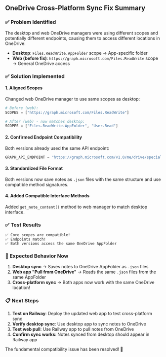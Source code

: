 ## OneDrive Cross-Platform Sync Fix Summary

### ✅ Problem Identified
The desktop and web OneDrive managers were using different scopes and potentially different endpoints, causing them to access different locations in OneDrive:

- **Desktop**: `Files.ReadWrite.AppFolder` scope → App-specific folder
- **Web (before fix)**: `https://graph.microsoft.com/Files.ReadWrite` scope → General OneDrive access

### ✅ Solution Implemented

#### 1. **Aligned Scopes**
Changed web OneDrive manager to use same scopes as desktop:
```python
# Before (web):
SCOPES = ["https://graph.microsoft.com/Files.ReadWrite"]

# After (web) - now matches desktop:
SCOPES = ["Files.ReadWrite.AppFolder", "User.Read"]
```

#### 2. **Confirmed Endpoint Compatibility**
Both versions already used the same API endpoint:
```python
GRAPH_API_ENDPOINT = "https://graph.microsoft.com/v1.0/me/drive/special/approot"
```

#### 3. **Standardized File Format**
Both versions now save notes as `.json` files with the same structure and use compatible method signatures.

#### 4. **Added Compatible Interface Methods**
Added `get_note_content()` method to web manager to match desktop interface.

### ✅ Test Results
```
✅ Core scopes are compatible!
✅ Endpoints match!
✅ Both versions access the same OneDrive AppFolder
```

### 🎯 Expected Behavior Now
1. **Desktop sync** → Saves notes to OneDrive AppFolder as `.json` files
2. **Web app "Pull from OneDrive"** → Reads the same `.json` files from the same AppFolder
3. **Cross-platform sync** → Both apps now work with the same OneDrive location!

### 📋 Next Steps
1. **Test on Railway**: Deploy the updated web app to test cross-platform sync
2. **Verify desktop sync**: Use desktop app to sync notes to OneDrive
3. **Test web pull**: Use Railway app to pull notes from OneDrive
4. **Confirm sync works**: Notes synced from desktop should appear in Railway app

The fundamental compatibility issue has been resolved! 🎉